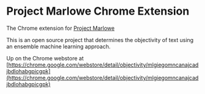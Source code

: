 # Project Marlowe Chrome Extension

The Chrome extension for [Project Marlowe](https://github.com/iepathos/marlowe_devops)

This is an open source project that determines the objectivity of text using an ensemble machine learning approach.

Up on the Chrome webstore at [https://chrome.google.com/webstore/detail/objectivity/mlgiegomncanajcadjbdlohabgpicgpk](https://chrome.google.com/webstore/detail/objectivity/mlgiegomncanajcadjbdlohabgpicgpk)
